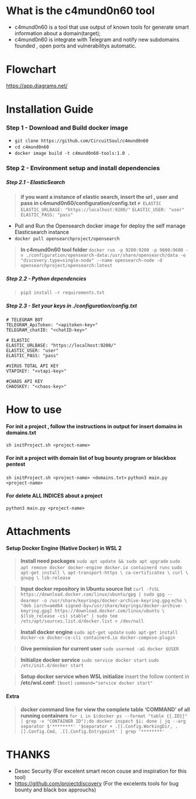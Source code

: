 # What is the c4mund0n60 tool
- c4mund0n60 is a tool that use output of known tools for generate smart information about a domain(target);
- c4mund0n60 is integrate with Telegram and notify new subdomains founded , open ports and vulnerabilitys automatic.
# Flowchart 
https://app.diagrams.net/
# Installation Guide
### Step 1 - Download and Build docker image
- `git clone https://github.com/CircuitSoul/c4mund0n60`
- `cd c4mund0n60`
- `docker image build -t c4mund0n60-tools:1.0 .`
### Step 2 - Environment setup and install dependencies
##### Step 2.1 - ElasticSearch
> **if you want a instance of elastic search, insert the url , user and pass in c4mund0n60/configuration/config.txt**
> `# ELASTIC`
`ELASTIC_URLBASE: "https://localhost:9200/"`
`ELASTIC_USER: "user"`
`ELASTIC_PASS: "pass"`
- Pull and Run the Opensearch docker image for deploy the self manage Elasticsearch instance
- `docker pull opensearchproject/opensearch`
> **In c4mund0n60 tool folder**
>`docker run -p 9200:9200 -p 9600:9600 -v ./configuration/opensearch-data:/usr/share/opensearch/data -e "discovery.type=single-node" --name opensearch-node -d opensearchproject/opensearch:latest`
##### Step 2.2 - Python dependencies
>`pip3 install -r requirements.txt`
##### Step 2.3 - Set your keys in ./configuration/config.txt
```
# TELEGRAM BOT
TELEGRAM_ApiToken: "<apitoken-key>"
TELEGRAM_chatID: "<chatID-key>"

# ELASTIC
ELASTIC_URLBASE: "https://localhost:9200/"
ELASTIC_USER: "user"
ELASTIC_PASS: "pass"

#VIRUS TOTAL API KEY
VTAPIKEY: "<vtapi-key>"

#CHAOS API KEY
CHAOSKEY: "<chaos-key>"
```
# How to use
#### For init a project , follow the instructions in output for insert domains in domains.txt
`sh initProject.sh <project-name>`

####   For init a project with domain list of bug bounty program or blackbox pentest
`sh initProject.sh <project-name> <domains.txt>`
`python3 main.py <project-name>`

#### For delete ALL INDICES about a project
`python3 main.py <project-name>`

# Attachments
#### Setup Docker Engine (Native Docker) in WSL 2

>**Install need packages**
> `sudo apt update && sudo apt upgrade`
`sudo apt remove docker docker-engine docker.io containerd runc`
`sudo apt-get install \
    apt-transport-https \
    ca-certificates \
    curl \
    gnupg \
    lsb-release`


>**Input docker repository in Ubuntu source list**
> `curl -fsSL https://download.docker.com/linux/ubuntu/gpg | sudo gpg --dearmor -o /usr/share/keyrings/docker-archive-keyring.gpg`
`echo \
  "deb [arch=amd64 signed-by=/usr/share/keyrings/docker-archive-keyring.gpg] https://download.docker.com/linux/ubuntu \
  $(lsb_release -cs) stable" | sudo tee /etc/apt/sources.list.d/docker.list > /dev/null`

>**Install docker engine**
> `sudo apt-get update`
`sudo apt-get install docker-ce docker-ce-cli containerd.io docker-compose-plugin`

> **Give permission for current user**
> `sudo usermod -aG docker $USER`

>**Initialize docker service**
>`sudo service docker start`
`sudo /etc/init.d/docker start`

>**Setup docker service when WSL initialize**
>insert the follow content in **/etc/wsl.conf**:
>`[boot]`
`command="service docker start"`

#### Extra
> **docker command line for view the complete table ‘COMMAND’ of all running containers**
> `for i in $(docker ps --format "table {{.ID}}" | grep -v "CONTAINER ID");do docker inspect $i; done | jq --arg separator $'********' '$separator + .[].Config.WorkingDir, .[].Config.Cmd, .[].Config.Entrypoint' | grep '********'`


# THANKS
- Desec Security (For excelent smart recon couse and inspiration for this tool)
- https://github.com/projectdiscovery (For the excelents tools for bug bounty and black box approuchs)
